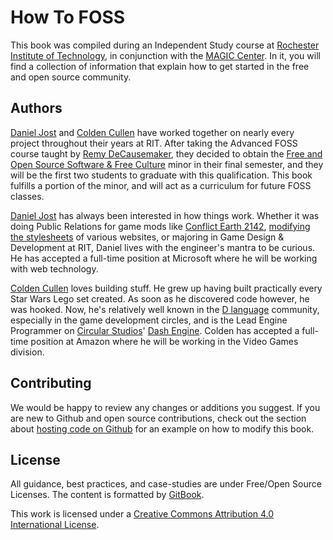 # How To FOSS

This book was compiled during an Independent Study course at [Rochester Institute
of Technology](http://www.rit.edu/), in conjunction with the [MAGIC Center](http://magic.rit.edu).
In it, you will find a collection of information that explain how to get started
in the free and open source community.

## Authors

[Daniel Jost](https://github.com/PxlBuzzard) and [Colden Cullen](https://github.com/ColdenCullen)
have worked together on nearly every project throughout their years at RIT.
After taking the Advanced FOSS course taught by [Remy DeCausemaker](https://github.com/decause),
they decided to obtain the [Free and Open Source Software & Free Culture](http://magic.rit.edu/foss/minor.html)
minor in their final semester, and they will be the first two students to
graduate with this qualification. This book fulfills a portion of the minor, and
will act as a curriculum for future FOSS classes.

[Daniel Jost](https://osrc.dfm.io/PxlBuzzard/) has always been interested in how
things work. Whether it was doing Public Relations for game mods like
[Conflict Earth 2142](http://www.moddb.com/mods/conflict-earth-2142),
[modifying the stylesheets](https://userstyles.org/users/14920) of various
websites, or majoring in Game Design & Development at RIT, Daniel lives with the
engineer's mantra to be curious. He has accepted a full-time position at
Microsoft where he will be working with web technology.

[Colden Cullen](https://osrc.dfm.io/ColdenCullen/) loves building stuff. He grew
up having built practically every Star Wars Lego set created. As soon as he
discovered code however, he was hooked. Now, he's relatively well known in the
[D language](http://dlang.org/) community, especially in the game development
circles, and is the Lead Engine Programmer on [Circular Studios](http://circularstudios.com/)'
[Dash Engine](https://github.com/Circular-Studios/Dash). Colden has accepted a
full-time position at Amazon where he will be working in the Video Games
division.

## Contributing

We would be happy to review any changes or additions you suggest. If you are new
to Github and open source contributions, check out the section about [hosting
code on Github](chapters/hostingcode.md) for an example on how to modify this
book.

## License

All guidance, best practices, and case-studies are under Free/Open Source
Licenses. The content is formatted by [GitBook](https://github.com/GitbookIO/gitbook).

This work is licensed under a [Creative Commons Attribution 4.0 International License](http://creativecommons.org/licenses/by/4.0/).
